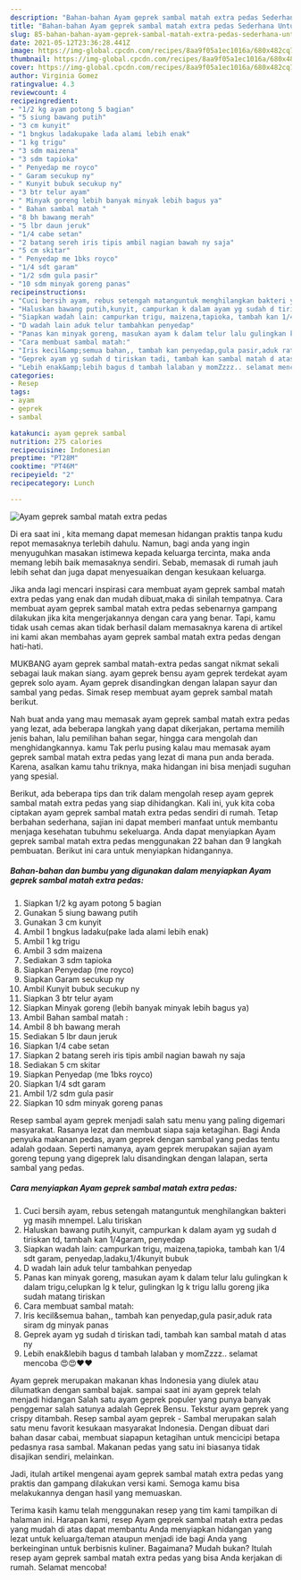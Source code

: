 ```yaml
---
description: "Bahan-bahan Ayam geprek sambal matah extra pedas Sederhana Untuk Jualan"
title: "Bahan-bahan Ayam geprek sambal matah extra pedas Sederhana Untuk Jualan"
slug: 85-bahan-bahan-ayam-geprek-sambal-matah-extra-pedas-sederhana-untuk-jualan
date: 2021-05-12T23:36:28.441Z
image: https://img-global.cpcdn.com/recipes/8aa9f05a1ec1016a/680x482cq70/ayam-geprek-sambal-matah-extra-pedas-foto-resep-utama.jpg
thumbnail: https://img-global.cpcdn.com/recipes/8aa9f05a1ec1016a/680x482cq70/ayam-geprek-sambal-matah-extra-pedas-foto-resep-utama.jpg
cover: https://img-global.cpcdn.com/recipes/8aa9f05a1ec1016a/680x482cq70/ayam-geprek-sambal-matah-extra-pedas-foto-resep-utama.jpg
author: Virginia Gomez
ratingvalue: 4.3
reviewcount: 4
recipeingredient:
- "1/2 kg ayam potong 5 bagian"
- "5 siung bawang putih"
- "3 cm kunyit"
- "1 bngkus ladakupake lada alami lebih enak"
- "1 kg trigu"
- "3 sdm maizena"
- "3 sdm tapioka"
- " Penyedap me royco"
- " Garam secukup ny"
- " Kunyit bubuk secukup ny"
- "3 btr telur ayam"
- " Minyak goreng lebih banyak minyak lebih bagus ya"
- " Bahan sambal matah "
- "8 bh bawang merah"
- "5 lbr daun jeruk"
- "1/4 cabe setan"
- "2 batang sereh iris tipis ambil nagian bawah ny saja"
- "5 cm skitar"
- " Penyedap me 1bks royco"
- "1/4 sdt garam"
- "1/2 sdm gula pasir"
- "10 sdm minyak goreng panas"
recipeinstructions:
- "Cuci bersih ayam, rebus setengah matanguntuk menghilangkan bakteri yg masih mnempel. Lalu tiriskan"
- "Haluskan bawang putih,kunyit, campurkan k dalam ayam yg sudah d tiriskan td, tambah kan 1/4garam, penyedap"
- "Siapkan wadah lain: campurkan trigu, maizena,tapioka, tambah kan 1/4 sdt garam, penyedap,ladaku,1/4kunyit bubuk"
- "D wadah lain aduk telur tambahkan penyedap"
- "Panas kan minyak goreng, masukan ayam k dalam telur lalu gulingkan k dalam trigu,celupkan lg k telur, gulingkan lg k trigu lallu goreng jika sudah matang tiriskan"
- "Cara membuat sambal matah:"
- "Iris kecil&amp;semua bahan,, tambah kan penyedap,gula pasir,aduk rata siram dg minyak panas"
- "Geprek ayam yg sudah d tiriskan tadi, tambah kan sambal matah d atas ny"
- "Lebih enak&amp;lebih bagus d tambah lalaban y momZzzz.. selamat mencoba 😍😍❤️❤️"
categories:
- Resep
tags:
- ayam
- geprek
- sambal

katakunci: ayam geprek sambal 
nutrition: 275 calories
recipecuisine: Indonesian
preptime: "PT28M"
cooktime: "PT46M"
recipeyield: "2"
recipecategory: Lunch

---
```



![Ayam geprek sambal matah extra pedas](https://img-global.cpcdn.com/recipes/8aa9f05a1ec1016a/680x482cq70/ayam-geprek-sambal-matah-extra-pedas-foto-resep-utama.jpg)

Di era  saat ini , kita memang dapat memesan hidangan praktis tanpa kudu repot memasaknya terlebih dahulu. Namun, bagi anda yang ingin menyuguhkan masakan istimewa kepada keluarga tercinta, maka anda memang lebih baik memasaknya sendiri. Sebab, memasak di rumah jauh lebih sehat dan juga dapat menyesuaikan dengan kesukaan keluarga.

Jika anda lagi mencari inspirasi cara membuat ayam geprek sambal matah extra pedas yang enak dan mudah dibuat,maka di sinilah tempatnya. Cara membuat ayam geprek sambal matah extra pedas  sebenarnya gampang dilakukan jika kita mengerjakannya dengan cara yang benar. Tapi, kamu tidak usah cemas akan tidak berhasil dalam memasaknya 
karena di artikel ini kami akan membahas ayam geprek sambal matah extra pedas dengan hati-hati.  

MUKBANG ayam geprek sambal matah-extra pedas sangat nikmat sekali sebagai lauk makan siang. ayam geprek bensu ayam geprek terdekat ayam geprek solo ayam. Ayam geprek disandingkan dengan lalapan sayur dan sambal yang pedas. Simak resep membuat ayam geprek sambal matah berikut.

Nah buat anda yang mau memasak ayam geprek sambal matah extra pedas yang lezat, ada beberapa langkah yang dapat dikerjakan, pertama memilih jenis bahan, lalu pemilihan bahan segar, hingga cara mengolah dan menghidangkannya. kamu Tak perlu pusing kalau mau memasak ayam geprek sambal matah extra pedas yang lezat di mana pun anda berada. Karena, asalkan kamu  tahu triknya, maka hidangan ini bisa menjadi suguhan yang spesial.

Berikut, ada beberapa tips dan trik dalam mengolah resep ayam geprek sambal matah extra pedas yang siap dihidangkan. Kali ini, yuk kita coba ciptakan ayam geprek sambal matah extra pedas sendiri di rumah. Tetap berbahan sederhana, sajian ini dapat memberi manfaat untuk membantu menjaga kesehatan tubuhmu sekeluarga. Anda dapat menyiapkan Ayam geprek sambal matah extra pedas menggunakan 22 bahan dan 9 langkah pembuatan. Berikut ini cara untuk menyiapkan hidangannya.

<!--inarticleads1-->

##### Bahan-bahan dan bumbu yang digunakan dalam menyiapkan Ayam geprek sambal matah extra pedas:

1. Siapkan 1/2 kg ayam potong 5 bagian
1. Gunakan 5 siung bawang putih
1. Gunakan 3 cm kunyit
1. Ambil 1 bngkus ladaku(pake lada alami lebih enak)
1. Ambil 1 kg trigu
1. Ambil 3 sdm maizena
1. Sediakan 3 sdm tapioka
1. Siapkan  Penyedap (me royco)
1. Siapkan  Garam secukup ny
1. Ambil  Kunyit bubuk secukup ny
1. Siapkan 3 btr telur ayam
1. Siapkan  Minyak goreng (lebih banyak minyak lebih bagus ya)
1. Ambil  Bahan sambal matah :
1. Ambil 8 bh bawang merah
1. Sediakan 5 lbr daun jeruk
1. Siapkan 1/4 cabe setan
1. Siapkan 2 batang sereh iris tipis ambil nagian bawah ny saja
1. Sediakan 5 cm skitar
1. Siapkan  Penyedap (me 1bks royco)
1. Siapkan 1/4 sdt garam
1. Ambil 1/2 sdm gula pasir
1. Siapkan 10 sdm minyak goreng panas


Resep sambal ayam geprek menjadi salah satu menu yang paling digemari masyarakat. Rasanya lezat dan membuat siapa saja ketagihan. Bagi Anda penyuka makanan pedas, ayam geprek dengan sambal yang pedas tentu adalah godaan. Seperti namanya, ayam geprek merupakan sajian ayam goreng tepung yang digeprek lalu disandingkan dengan lalapan, serta sambal yang pedas. 

<!--inarticleads2-->

##### Cara menyiapkan Ayam geprek sambal matah extra pedas:

1. Cuci bersih ayam, rebus setengah matanguntuk menghilangkan bakteri yg masih mnempel. Lalu tiriskan
1. Haluskan bawang putih,kunyit, campurkan k dalam ayam yg sudah d tiriskan td, tambah kan 1/4garam, penyedap
1. Siapkan wadah lain: campurkan trigu, maizena,tapioka, tambah kan 1/4 sdt garam, penyedap,ladaku,1/4kunyit bubuk
1. D wadah lain aduk telur tambahkan penyedap
1. Panas kan minyak goreng, masukan ayam k dalam telur lalu gulingkan k dalam trigu,celupkan lg k telur, gulingkan lg k trigu lallu goreng jika sudah matang tiriskan
1. Cara membuat sambal matah:
1. Iris kecil&amp;semua bahan,, tambah kan penyedap,gula pasir,aduk rata siram dg minyak panas
1. Geprek ayam yg sudah d tiriskan tadi, tambah kan sambal matah d atas ny
1. Lebih enak&amp;lebih bagus d tambah lalaban y momZzzz.. selamat mencoba 😍😍❤️❤️


Ayam geprek merupakan makanan khas Indonesia yang diulek atau dilumatkan dengan sambal bajak. sampai saat ini ayam geprek telah menjadi hidangan Salah satu ayam geprek populer yang punya banyak penggemar salah satunya adalah Geprek Bensu. Tekstur ayam geprek yang crispy ditambah. Resep sambal ayam geprek - Sambal merupakan salah satu menu favorit kesukaan masyarakat Indonesia. Dengan dibuat dari bahan dasar cabai, membuat siapapun ketagihan untuk mencicipi betapa pedasnya rasa sambal. Makanan pedas yang satu ini biasanya tidak disajikan sendiri, melainkan. 

Jadi, itulah artikel mengenai  ayam geprek sambal matah extra pedas  yang praktis dan gampang dilakukan versi kami. Semoga kamu bisa melakukannya dengan hasil yang memuaskan. 

Terima kasih kamu telah menggunakan resep yang tim kami tampilkan di halaman ini. Harapan kami, resep  Ayam geprek sambal matah extra pedas yang mudah di atas dapat membantu Anda menyiapkan hidangan yang lezat untuk keluarga/teman ataupun menjadi ide bagi Anda yang berkeinginan untuk berbisnis kuliner. Bagaimana? Mudah bukan? Itulah resep ayam geprek sambal matah extra pedas yang bisa Anda kerjakan di rumah. Selamat mencoba!

